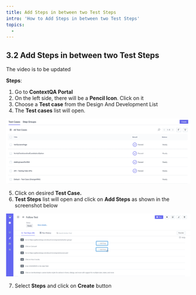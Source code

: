 ```yaml
---
title: Add Steps in between two Test Steps
intro: 'How to Add Steps in between two Test Steps'
topics:
  - 
---
```

## <a name="_gphwtgc61j73"></a>**3.2 Add Steps in between two Test Steps** 
The video is to be updated  

**Steps**: 

1. Go to **ContextQA Portal** 
2. On the left side, there will be a **Pencil Icon**. Click on it 
3. Choose a **Test case** from the Design And Development List 
4. The **Test cases** list will open.


![](imgs/test-case-list.png)

5. Click on desired **Test Case.**
6. **Test Steps** list will open and click on **Add Steps** as shown in the screenshot below

![](imgs/%2BAdd%20Step.png)

7. Select **Steps** and click on **Create** button 

